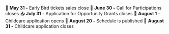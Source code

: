 🐤 **May 31 -** Early Bird tickets sales close
📩 **June 30 -** Call for Participations closes
📥 **July 31 -** Application for Opportunity Grants closes
👶 **August 1 -** Childcare application opens
📆 **August 20 -** Schedule is published 
👶 **August 31 -** Childcare application closes
